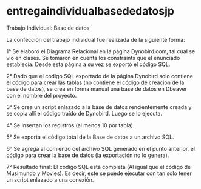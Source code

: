 # entregaindividualbasededatosjp
Trabajo Individual: Base de datos


La confección del trabajo individual fue realizada de la siguiente forma:

1° Se elaboró el Diagrama Relacional en la página Dynobird.com, tal cual se vio en clases. Se tomaron en cuenta los constraints que el enunciado establecía. Desde esta página a su vez se exportó el código SQL.

2° Dado que el código SQL exportado de la página Dynobird solo contiene el código para crear las tablas (no contiene el código de creación de la base de datos), se crea en forma manual una base de datos en Dbeaver con el nombre del proyecto.

3° Se crea un script enlazado a la base de datos rencientemente creada y se copia allí el código traído de Dynobird. Luego se lo ejecuta.

4° Se insertan los registros (al menos 10 por tabla). 

5° Se exporta el código total de la Base de datos a un archivo SQL.

6° Se agrega al comienzo del archivo SQL generado en el punto anterior, el código para crear la base de datos (la exportación no lo genera).

7° Resultado final: El código SQL está completa (Al igual que el código de Musimundo y Movies). Es decir, este se puede ejecutar con tan solo tener un script enlazado a una conexión.
